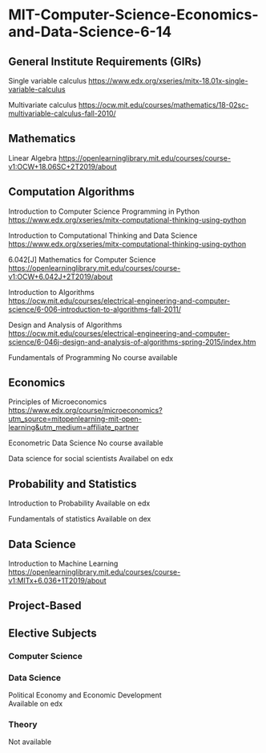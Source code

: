 # MIT-Computer-Science-Economics-and-Data-Science-6-14

## General Institute Requirements (GIRs)

Single variable calculus
https://www.edx.org/xseries/mitx-18.01x-single-variable-calculus

Multivariate calculus
https://ocw.mit.edu/courses/mathematics/18-02sc-multivariable-calculus-fall-2010/

## Mathematics

Linear Algebra
https://openlearninglibrary.mit.edu/courses/course-v1:OCW+18.06SC+2T2019/about

## Computation Algorithms

Introduction to Computer Science Programming in Python	
https://www.edx.org/xseries/mitx-computational-thinking-using-python

Introduction to Computational Thinking and Data Science
https://www.edx.org/xseries/mitx-computational-thinking-using-python

6.042[J] Mathematics for Computer Science
https://openlearninglibrary.mit.edu/courses/course-v1:OCW+6.042J+2T2019/about

Introduction to Algorithms	
https://ocw.mit.edu/courses/electrical-engineering-and-computer-science/6-006-introduction-to-algorithms-fall-2011/

Design and Analysis of Algorithms	
https://ocw.mit.edu/courses/electrical-engineering-and-computer-science/6-046j-design-and-analysis-of-algorithms-spring-2015/index.htm

Fundamentals of Programming	
No course available

## Economics

Principles of Microeconomics
https://www.edx.org/course/microeconomics?utm_source=mitopenlearning-mit-open-learning&utm_medium=affiliate_partner

Econometric Data Science
No course available

Data science for social scientists
Availabel on edx

## Probability and Statistics

Introduction to Probability
Available on edx

Fundamentals of statistics
Available on dex

## Data Science

Introduction to Machine Learning	
https://openlearninglibrary.mit.edu/courses/course-v1:MITx+6.036+1T2019/about


## Project-Based


## Elective Subjects	

### Computer Science


### Data Science

Political Economy and Economic Development	
Available on edx

### Theory

Not available
